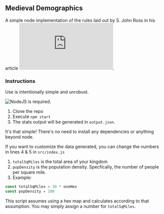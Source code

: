 ## Medieval Demographics

A simple node implementation of the rules laid out by S. John Ross in his article ![Medieval Demographics Made Easy: Numbers for Fantasy Worlds](http://www222.pair.com/sjohn/blueroom/demog.htm).

### Instructions
Use is intentionally simple and unrobust. 

![NodeJS](http://nodejs.org) is required.

1. Clone the repo
2. Execute `npm start`
3. The stats output will be generated in `output.json`.

It's that simple! There's no need to install any dependencies or anything beyond node. 

If you want to customize the data generated, you can change the numbers in lines 4 & 5 in `src/index.js`
1. `totalSqMiles` is the total area of your kingdom
2. `popDensity` is the population density. Specfically, the number of people per square mile.
3. Example:

```javascript
const totalSqMiles = 30 * oneHex
const popDensity = 100
```

This script assumes using a hex map and calculates according to that assumption. You may simply assign a number for `totalSqMiles`.